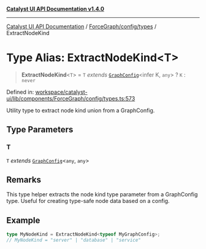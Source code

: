 [**Catalyst UI API Documentation v1.4.0**](../../../../README.md)

---

[Catalyst UI API Documentation](../../../../README.md) / [ForceGraph/config/types](../README.md) / ExtractNodeKind

# Type Alias: ExtractNodeKind\<T\>

> **ExtractNodeKind**\<`T`\> = `T` _extends_ [`GraphConfig`](../interfaces/GraphConfig.md)\<infer K, `any`\> ? `K` : `never`

Defined in: [workspace/catalyst-ui/lib/components/ForceGraph/config/types.ts:573](https://github.com/TheBranchDriftCatalyst/catalyst-ui/blob/main/lib/components/ForceGraph/config/types.ts#L573)

Utility type to extract node kind union from a GraphConfig.

## Type Parameters

### T

`T` _extends_ [`GraphConfig`](../interfaces/GraphConfig.md)\<`any`, `any`\>

## Remarks

This type helper extracts the node kind type parameter from a GraphConfig type.
Useful for creating type-safe node data based on a config.

## Example

```typescript
type MyNodeKind = ExtractNodeKind<typeof MyGraphConfig>;
// MyNodeKind = "server" | "database" | "service"
```

